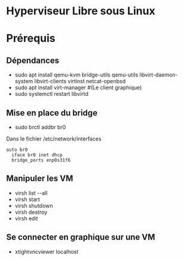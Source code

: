 # Hyperviseur Libre sous Linux

# Prérequis

## Dépendances 
 - sudo apt install qemu-kvm bridge-utils qemu-utils libvirt-daemon-system libvirt-clients virtinst netcat-openbsd
 - sudo apt install virt-manager #(Le client graphique)
 - sudo systemctl restart libvirtd

## Mise en place du bridge 
 - sudo brctl addbr br0

Dans le fichier /etc/network/interfaces
```
auto br0
  iface br0 inet dhcp
  bridge_ports enp0s31f6
```

## Manipuler les VM 
 - virsh list --all
 - virsh start <vm-name>
 - virsh shutdown <vm-name>
 - virsh destroy <vm-name>
 - virsh edit <vm-name>

## Se connecter en graphique sur une VM 
 - xtightvncviewer localhost
